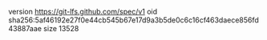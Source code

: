 version https://git-lfs.github.com/spec/v1
oid sha256:5af46192e27f0e44cb545b67e17d9a3b5de0c6c16cf463daece856fd43887aae
size 13528
